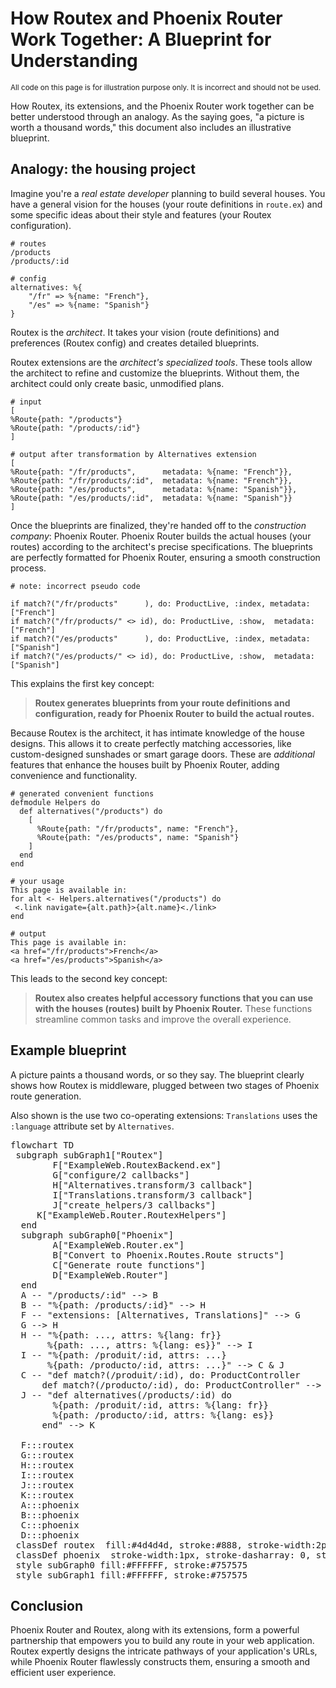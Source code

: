 # How Routex and Phoenix Router Work Together: A Blueprint for Understanding

<small>
 All code on this page is for illustration purpose only. It is incorrect and
 should not be used.
</small>

How Routex, its extensions, and the Phoenix Router work together can be better
understood through an analogy. As the saying goes, "a picture is worth a
thousand words," this document also includes an illustrative blueprint.


## Analogy: the housing project

Imagine you're a *real estate developer* planning to build several houses. You
have a general vision for the houses (your route definitions in `route.ex`) and
some specific ideas about their style and features (your Routex configuration).

```
# routes
/products
/products/:id

# config
alternatives: %{
    "/fr" => %{name: "French"},
    "/es" => %{name: "Spanish"}
}
```

Routex is the *architect*. It takes your vision (route definitions) and
preferences (Routex config) and creates detailed blueprints.

Routex extensions are the *architect's specialized tools*. These tools allow the
architect to refine and customize the blueprints. Without them, the architect
could only create basic, unmodified plans.

```
# input
[
%Route{path: "/products"}
%Route{path: "/products/:id"}
]

# output after transformation by Alternatives extension
[
%Route{path: "/fr/products",      metadata: %{name: "French"}},
%Route{path: "/fr/products/:id",  metadata: %{name: "French"}},
%Route{path: "/es/products",      metadata: %{name: "Spanish"}},
%Route{path: "/es/products/:id",  metadata: %{name: "Spanish"}}
]
```

Once the blueprints are finalized, they're handed off to the *construction
company*: Phoenix Router. Phoenix Router builds the actual houses (your routes)
according to the architect's precise specifications. The blueprints are
perfectly formatted for Phoenix Router, ensuring a smooth construction process.

```
# note: incorrect pseudo code

if match?("/fr/products"      ), do: ProductLive, :index, metadata: ["French"]
if match?("/fr/products/" <> id), do: ProductLive, :show,  metadata: ["French"]
if match?("/es/products"      ), do: ProductLive, :index, metadata: ["Spanish"]
if match?("/es/products/" <> id), do: ProductLive, :show,  metadata: ["Spanish"]
```

This explains the first key concept:

> **Routex generates blueprints from your route definitions and configuration,
> ready for Phoenix Router to build the actual routes.**

Because Routex is the architect, it has intimate knowledge of the house designs.
This allows it to create perfectly matching accessories, like custom-designed
sunshades or smart garage doors. These are *additional* features that enhance
the houses built by Phoenix Router, adding convenience and functionality.

```
# generated convenient functions
defmodule Helpers do
  def alternatives("/products") do
    [
      %Route{path: "/fr/products", name: "French"},
      %Route{path: "/es/products", name: "Spanish"}
    ]
  end
end

# your usage
This page is available in:
for alt <- Helpers.alternatives("/products") do
 <.link navigate={alt.path}>{alt.name}<./link>
end

# output
This page is available in:
<a href="/fr/products">French</a>
<a href="/es/products">Spanish</a>
```

This leads to the second key concept:

> **Routex also creates helpful accessory functions that you can use with the
> houses (routes) built by Phoenix Router.** These functions streamline common
> tasks and improve the overall experience.


## Example blueprint

A picture paints a thousand words, or so they say. The blueprint clearly shows
how Routex is middleware, plugged between two stages of Phoenix route generation.

Also shown is the use two co-operating extensions: `Translations` uses the
`:language` attribute set by `Alternatives`.

<pre class="mermaid">
flowchart TD
 subgraph subGraph1["Routex"]
        F["ExampleWeb.RoutexBackend.ex"]
        G["configure/2 callbacks"]
        H["Alternatives.transform/3 callback"]
        I["Translations.transform/3 callback"]
        J["create_helpers/3 callbacks"]
     K["ExampleWeb.Router.RoutexHelpers"]
  end
  subgraph subGraph0["Phoenix"]
        A["ExampleWeb.Router.ex"]
        B["Convert to Phoenix.Routes.Route structs"]
        C["Generate route functions"]
        D["ExampleWeb.Router"]
  end
  A -- "/products/:id" --> B
  B -- "%{path: /products/:id}" --> H
  F -- "extensions: [Alternatives, Translations]" --> G
  G --> H
  H -- "%{path: ..., attrs: %{lang: fr}}
       %{path: ..., attrs: %{lang: es}}" --> I
  I -- "%{path: /produit/:id, attrs: ...}
       %{path: /producto/:id, attrs: ...}" --> C & J
  C -- "def match?(/produit/:id), do: ProductController
      def match?(/producto/:id), do: ProductController" --> D
  J -- "def alternatives(/products/:id) do
        %{path: /produit/:id, attrs: %{lang: fr}}
        %{path: /producto/:id, attrs: %{lang: es}}
      end" --> K

  F:::routex
  G:::routex
  H:::routex
  I:::routex
  J:::routex
  K:::routex
  A:::phoenix
  B:::phoenix
  C:::phoenix
  D:::phoenix
 classDef routex  fill:#4d4d4d, stroke:#888, stroke-width:2px, color:#ffffff
 classDef phoenix  stroke-width:1px, stroke-dasharray: 0, stroke:#616161, fill:#FF6D00, color:#424242
 style subGraph0 fill:#FFFFFF, stroke:#757575
 style subGraph1 fill:#FFFFFF, stroke:#757575
</pre>


<script defer src="https://cdn.jsdelivr.net/npm/mermaid@11.11.0/dist/mermaid.min.js"></script>
<script>
  let initialized = false;

  window.addEventListener("exdoc:loaded", () => {
    if (!initialized) {
      mermaid.initialize({
        startOnLoad: false,
        theme: document.body.className.includes("dark") ? "dark" : "default"
      });
      initialized = true;
    }

    let id = 0;
    for (const preEl of document.querySelectorAll("pre.mermaid")) {
      const graphDefinition = preEl.textContent;
      const graphEl = document.createElement("div");
      const graphId = "mermaid-graph-" + id++;
      mermaid.render(graphId, graphDefinition).then(({svg, bindFunctions}) => {
        graphEl.innerHTML = svg;
        bindFunctions?.(graphEl);
        preEl.insertAdjacentElement("afterend", graphEl);
        preEl.remove();
      });
    }
  });
</script>


## Conclusion
Phoenix Router and Routex, along with its extensions, form a powerful
partnership that empowers you to build any route in your web application. Routex
expertly designs the intricate pathways of your application's URLs, while
Phoenix Router flawlessly constructs them, ensuring a smooth and efficient user
experience.
